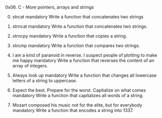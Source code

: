 0x06. C - More pointers, arrays and strings


0. strcat
mandatory
Write a function that concatenates two strings

1. strncat
mandatory
Write a function that concatenates two strings.


2. strncpy
mandatory
Write a function that copies a string.


3. strcmp
mandatory
Write a function that compares two strings.

4. I am a kind of paranoid in reverse. I suspect people of plotting to make me happy
mandatory
Write a function that reverses the content of an array of integers.


5. Always look up
mandatory
Write a function that changes all lowercase letters of a string to uppercase.


6. Expect the best. Prepare for the worst. Capitalize on what comes
mandatory
Write a function that capitalizes all words of a string.

7. Mozart composed his music not for the elite, but for everybody
mandatory
Write a function that encodes a string into 1337.


